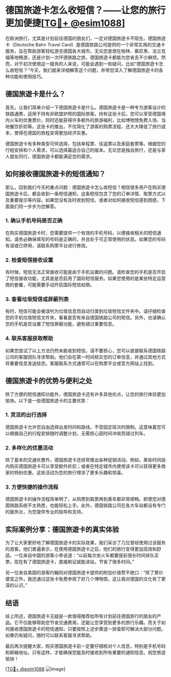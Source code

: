 # 德国旅遊卡怎么收短信？——让您的旅行更加便捷[[TG💪+ @esim1088](https://t.me/s/esim1088)]

在欧洲旅行，尤其是计划前往德国的朋友们，一定对德国旅遊卡不陌生。德国旅遊卡（Deutsche Bahn Travel Card）是德国铁路公司提供的一个非常实用的交通卡服务，旨在帮助游客轻松游览德国各大城市。无论您是想在柏林、慕尼黑、法兰克福等地畅游，还是计划一次环德铁路之旅，德国旅遊卡都能为您省去不少麻烦。然而，对于初次使用这一服务的人来说，可能会遇到一些疑问，比如“德国旅遊卡怎么收短信？”今天，我们就来详细解答这个问题，并带您深入了解德国旅遊卡的各种功能和使用技巧。

## 德国旅遊卡是什么？

首先，让我们简单介绍一下德国旅遊卡是什么。德国旅遊卡是一种专为游客设计的铁路通票，适用于持有非欧盟护照的国际旅客。持有这张卡后，您可以享受德国境内火车的优惠票价，同时还能获得许多额外的旅游福利，比如博物馆免费入场、当地餐饮折扣等。这张卡的推出，不仅简化了游客的购票流程，还大大降低了旅行成本，使得在德国的旅程变得更加经济实惠。

德国旅遊卡有多种类型可供选择，包括单程票、往返票以及家庭套票等。根据您的行程安排和个人需求，可以选择最适合自己的版本。无论您是独自旅行，还是与家人朋友同行，德国旅遊卡都能满足您的需求。

## 如何接收德国旅遊卡的短信通知？

那么，回到我们今天的重点问题：德国旅遊卡怎么收短信？相信很多用户在购买德国旅遊卡后，都会收到一条短信通知，这条短信包含了您的订单详情、取票方式以及重要提示等内容。如果您没有及时收到短信，或者对如何接收短信感到困惑，下面我们将一步步为您解答。

### 1. 确认手机号码是否正确

在购买德国旅遊卡时，您需要提供一个有效的手机号码，以便接收相关的短信通知。请务必确保填写的号码是正确的，并且处于可正常使用的状态。如果您的号码有误或已停用，请联系购票平台进行修改。

### 2. 检查短信接收设置

有时候，短信无法正常接收可能是由于手机设置的问题。请检查您的手机是否开启了短信接收功能，尤其是是否启用了国际短信服务。如果您使用的是某些特定运营商的套餐，可能需要手动开启国际短信权限。

### 3. 查看垃圾短信或屏蔽列表

有时，短信可能会被误判为垃圾信息而自动归类到垃圾短信文件夹中。请仔细检查您的手机垃圾短信文件夹，看看是否有来自德国铁路公司的短信。另外，也请确认您的手机是否设置了短信屏蔽功能，避免错过重要信息。

### 4. 联系客服获取帮助

如果您尝试了以上方法仍然未能收到短信，请不要担心，您可以直接联系德国铁路公司的客服团队寻求帮助。他们会在第一时间核实您的订单信息，并通过其他方式将重要信息发送给您。客服联系方式通常可以在购票平台或官方网站上找到。

## 德国旅遊卡的优势与便利之处

除了方便的短信通知功能外，德国旅遊卡还有许多其他优点，让您的旅行体验更加愉快。以下是一些德国旅遊卡的主要优势：

### 1. 灵活的出行选择

德国旅遊卡允许您自由选择出发时间和路线，不受固定班次的限制。这意味着您可以根据自己的行程安排随时调整计划，无需担心因时间冲突而错过列车。

### 2. 多样化的优惠活动

除了基本的交通优惠外，德国旅遊卡还经常推出各种促销活动。例如，某些时间段内购买德国旅遊卡可以享受额外折扣；或者在特定城市内使用该卡可以获得更多商家的特别优惠。这些活动为您的旅行增添了更多乐趣和惊喜。

### 3. 方便快捷的操作流程

德国旅遊卡的操作流程简单明了，从购票到取票再到乘车都非常顺畅。即使您对德国铁路系统不太熟悉，也能轻松上手。此外，德国铁路公司在各大车站都设有专门的服务台，为您提供专业的指导和支持。

## 实际案例分享：德国旅遊卡的真实体验

为了让大家更好地了解德国旅遊卡的实际效果，我们采访了几位曾经使用过该服务的游客。他们普遍表示，在使用德国旅遊卡之后，他们的旅行变得更加高效和舒适。一位来自中国的游客小李说道：“以前每次坐火车都要提前很长时间排队买票，现在有了德国旅遊卡，直接刷证就能进站，节省了很多时间。”

另一位来自美国的游客约翰则对德国旅遊卡提供的附加价值赞不绝口：“除了票价便宜之外，我还通过这张卡免费参观了好几个博物馆，这让我对德国的文化有了更深的认识。”

## 结语

综上所述，德国旅遊卡无疑是一款值得推荐给所有计划前往德国旅行的朋友的产品。它不仅能够帮助您节省交通费用，还能让您享受到更多的旅行乐趣。而关于如何接收德国旅遊卡的短信通知，只要按照上述步骤逐一排查即可解决大部分问题。如果仍有疑问，随时可以联系客服寻求帮助。

最后再次提醒大家，购买德国旅遊卡前一定要仔细核对个人信息，特别是手机号码和邮箱地址。只有这样，才能确保您能及时接收到所有重要的通知信息。祝您旅途愉快！

[[TG💪+ @esim1088](https://t.me/s/esim1088) ![Image](https://i.postimg.cc/4NQfJmqS/Snipaste-2025-05-13-00-14-12.png)]